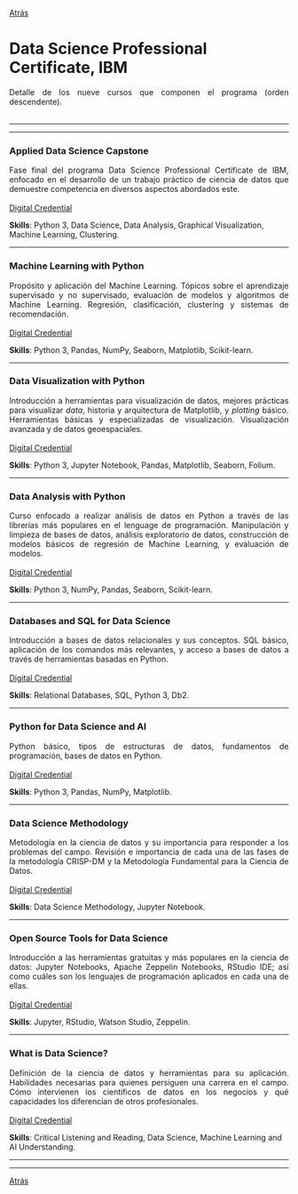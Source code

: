 [Atrás](https://drodrigo96.github.io/courses_page)

# Data Science Professional Certificate, IBM
<p align="justify">Detalle de los nueve cursos que componen el programa (orden descendente).
<br><br>

</p>

---
---

### Applied Data Science Capstone
<p align="justify">Fase final del programa Data Science Professional Certificate de IBM, enfocado en el desarrollo de un trabajo práctico de ciencia de datos que demuestre competencia en diversos aspectos abordados este.
<br><br>
<a href="https://www.youracclaim.com/badges/bf5d471e-b202-403e-9dd5-4090042fbe61" target="_blank">Digital Credential</a><br>

</p>

**Skills**: Python 3, Data Science, Data Analysis, Graphical Visualization, Machine Learning, Clustering.

---

### Machine Learning with Python
<p align="justify">Propósito y aplicación del Machine Learning. Tópicos sobre el aprendizaje supervisado y no supervisado, evaluación de modelos y algoritmos de Machine Learning. Regresión, clasificación, clustering y sistemas de recomendación.
<br><br>
<a href="https://www.youracclaim.com/badges/8dcd8913-917a-4f38-a975-d37a404056b6" target="_blank">Digital Credential</a><br>

</p>

**Skills**: Python 3, Pandas, NumPy, Seaborn, Matplotlib, Scikit-learn.

---

### Data Visualization with Python
<p align="justify">Introducción a herramientas para visualización de datos, mejores prácticas para visualizar <i>data</i>, historia y arquitectura de Matplotlib, y <i>plotting</i> básico. Herramientas básicas y especializadas de visualización. Visualización avanzada y de datos geoespaciales.
<br><br>
<a href="https://www.youracclaim.com/badges/69d7cab9-e11f-4aec-b28c-e5a45e03b9b4" target="_blank">Digital Credential</a><br>

</p>

**Skills**: Python 3, Jupyter Notebook, Pandas, Matplotlib, Seaborn, Folium.

---

### Data Analysis with Python
<p align="justify">Curso enfocado a realizar análisis de datos en Python a través de las librerías más populares en el lenguage de programación. Manipulación y limpieza de bases de datos, análisis exploratorio de datos, construcción de modelos básicos de regresión de Machine Learning, y evaluación de modelos.
<br><br>
<a href="https://www.youracclaim.com/badges/1367a40d-c630-4e03-a6a3-8212258f4115" target="_blank">Digital Credential</a><br>

</p>

**Skills**: Python 3, NumPy, Pandas, Seaborn, Scikit-learn.

---

### Databases and SQL for Data Science
<p align="justify">Introducción a bases de datos relacionales y sus conceptos. SQL básico, aplicación de los comandos más relevantes, y acceso a bases de datos a través de herramientas basadas en Python.
<br><br>
<a href="https://www.youracclaim.com/badges/ab2e3324-f5b6-432c-9f38-045c3b4f7f2e" target="_blank">Digital Credential</a><br>
 
</p>

**Skills**: Relational Databases, SQL, Python 3, Db2.

---

### Python for Data Science and AI
<p align="justify">Python básico, tipos de estructuras de datos, fundamentos de programación, bases de datos en Python.
<br><br>
<a href="https://www.youracclaim.com/badges/951f8596-fdde-4c6a-84d0-46b1b2724d8b" target="_blank">Digital Credential</a><br>

</p>

**Skills**: Python 3, Pandas, NumPy, Matplotlib.

---

### Data Science Methodology
<p align="justify">Metodología en la ciencia de datos y su importancia para responder a los problemas del campo. Revisión e importancia de cada una de las fases de la metodología CRISP-DM y la Metodología Fundamental para la Ciencia de Datos.
<br><br>
<a href="https://www.youracclaim.com/badges/4ad5eca0-250d-4c85-ab86-73d2e0c10a4c" target="_blank">Digital Credential</a><br>

</p>

**Skills**: Data Science Methodology, Jupyter Notebook.

---

### Open Source Tools for Data Science
<p align="justify">Introducción a las herramientas gratuitas y más populares en la ciencia de datos: Jupyter Notebooks, Apache Zeppelin Notebooks, RStudio IDE; así como cuáles son los lenguajes de programación aplicados en cada una de ellas.
<br><br>
<a href="https://www.youracclaim.com/badges/5f4cd75d-c7d0-497b-a992-3b9334fba0a9" target="_blank">Digital Credential</a><br>

</p>

**Skills**: Jupyter, RStudio, Watson Studio, Zeppelin.

---

### What is Data Science?
<p align="justify">Definición de la ciencia de datos y herramientas para su aplicación. Habilidades necesarias para quienes persiguen una carrera en el campo. Cómo intervienen los cientificos de datos en los negocios y qué capacidades los diferencian de otros profesionales.
<br><br>
<a href="https://www.youracclaim.com/badges/948e2b78-32f6-4af5-897f-229a5ff1e728" target="_blank">Digital Credential</a><br>

</p>

**Skills**: Critical Listening and Reading, Data Science, Machine Learning and AI Understanding.

---
---

[Atrás](https://drodrigo96.github.io/courses_page)
